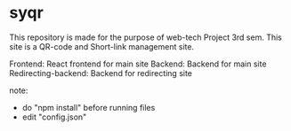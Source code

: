 # syqr
This repository is made for the purpose of web-tech Project 3rd sem. This site is a QR-code and Short-link management site.

Frontend: React frontend for main site
Backend: Backend for main site
Redirecting-backend: Backend for redirecting site

note:
+ do "npm install" before running files
+ edit "config.json"
